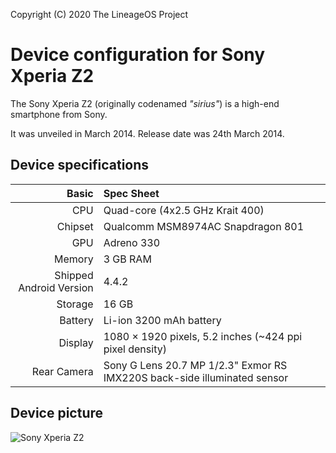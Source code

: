 Copyright (C) 2020 The LineageOS Project

Device configuration for Sony Xperia Z2
=========================================

The Sony Xperia Z2 (originally codenamed _"sirius"_) is a high-end smartphone from Sony.

It was unveiled in March 2014. Release date was 24th March 2014.

## Device specifications

Basic   | Spec Sheet
-------:|:-------------------------
CPU     | Quad-core (4x2.5 GHz Krait 400)
Chipset | Qualcomm MSM8974AC Snapdragon 801
GPU     | Adreno 330
Memory  | 3 GB RAM
Shipped Android Version | 4.4.2
Storage | 16 GB
Battery | Li-ion 3200 mAh battery
Display | 1080 × 1920 pixels, 5.2 inches (~424 ppi pixel density)
Rear Camera  | Sony G Lens 20.7 MP 1/2.3" Exmor RS IMX220S back-side illuminated sensor


## Device picture

![Sony Xperia Z2](https://productimages.hepsiburada.net/s/22/460/9941177106482.jpg "Sony Xperia Z2 in White")
